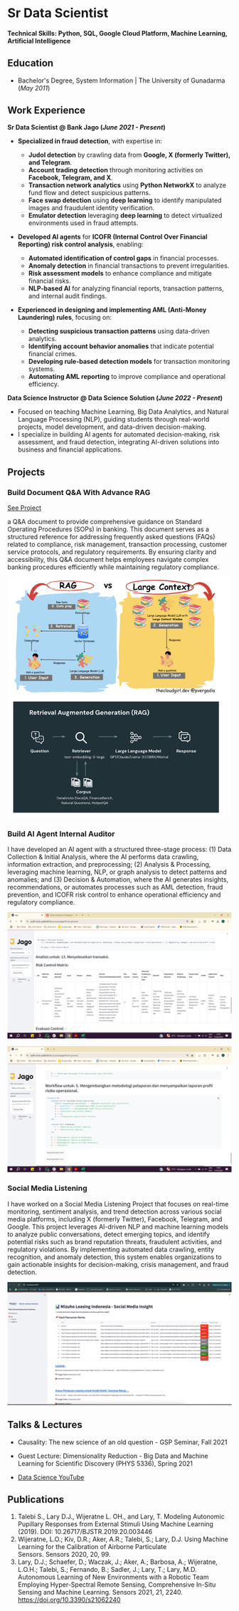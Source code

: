 # Sr Data Scientist

#### Technical Skills: Python, SQL, Google Cloud Platform, Machine Learning, Artificial Intelligence

## Education
- Bachelor's Degree, System Information | The University of Gunadarma (_May 2011_)								       		

## Work Experience
**Sr Data Scientist @ Bank Jago (_June 2021 - Present_)**

- **Specialized in fraud detection**, with expertise in:  
  - **Judol detection** by crawling data from **Google, X (formerly Twitter), and Telegram**.  
  - **Account trading detection** through monitoring activities on **Facebook, Telegram, and X**.  
  - **Transaction network analytics** using **Python NetworkX** to analyze fund flow and detect suspicious patterns.  
  - **Face swap detection** using **deep learning** to identify manipulated images and fraudulent identity verification.  
  - **Emulator detection** leveraging **deep learning** to detect virtualized environments used in fraud attempts.  

- **Developed AI agents** for **ICOFR (Internal Control Over Financial Reporting) risk control analysis**, enabling:  
  - **Automated identification of control gaps** in financial processes.  
  - **Anomaly detection** in financial transactions to prevent irregularities.  
  - **Risk assessment models** to enhance compliance and mitigate financial risks.  
  - **NLP-based AI** for analyzing financial reports, transaction patterns, and internal audit findings.  

- **Experienced in designing and implementing AML (Anti-Money Laundering) rules**, focusing on:  
  - **Detecting suspicious transaction patterns** using data-driven analytics.  
  - **Identifying account behavior anomalies** that indicate potential financial crimes.  
  - **Developing rule-based detection models** for transaction monitoring systems.  
  - **Automating AML reporting** to improve compliance and operational efficiency.  

**Data Science Instructor @ Data Science Solution  (_June 2022 - Present_)**
- Focused on teaching Machine Learning, Big Data Analytics, and Natural Language Processing (NLP), guiding students through real-world projects, model development, and data-driven decision-making.
- I specialize in building AI agents for automated decision-making, risk assessment, and fraud detection, integrating AI-driven solutions into business and financial applications.

## Projects
### Build Document Q&A With Advance RAG
[See Project](https://github.com/r3jen/document_qna_demo)

a Q&A document to provide comprehensive guidance on Standard Operating Procedures (SOPs) in banking. This document serves as a structured reference for addressing frequently asked questions (FAQs) related to compliance, risk management, transaction processing, customer service protocols, and regulatory requirements. By ensuring clarity and accessibility, this Q&A document helps employees navigate complex banking procedures efficiently while maintaining regulatory compliance.

![RAG vs Long Context LLM](/assets/img/rag.png)


### Build AI Agent Internal Auditor

I have developed an AI agent with a structured three-stage process: (1) Data Collection & Initial Analysis, where the AI performs data crawling, information extraction, and preprocessing; (2) Analysis & Processing, leveraging machine learning, NLP, or graph analysis to detect patterns and anomalies; and (3) Decision & Automation, where the AI generates insights, recommendations, or automates processes such as AML detection, fraud prevention, and ICOFR risk control to enhance operational efficiency and regulatory compliance.

![Build Report](/assets/img/icofr_report.png)

![Build Workflow](/assets/img/icofr_report2.png)

### Social Media Listening

I have worked on a Social Media Listening Project that focuses on real-time monitoring, sentiment analysis, and trend detection across various social media platforms, including X (formerly Twitter), Facebook, Telegram, and Google. This project leverages AI-driven NLP and machine learning models to analyze public conversations, detect emerging topics, and identify potential risks such as brand reputation threats, fraudulent activities, and regulatory violations. By implementing automated data crawling, entity recognition, and anomaly detection, this system enables organizations to gain actionable insights for decision-making, crisis management, and fraud detection.

![Dashboard](/assets/img/social_media.png)



## Talks & Lectures
- Causality: The new science of an old question - GSP Seminar, Fall 2021
- Guest Lecture: Dimensionality Reduction - Big Data and Machine Learning for Scientific Discovery (PHYS 5336), Spring 2021

- [Data Science YouTube](https://www.youtube.com/channel/UCa9gErQ9AE5jT2DZLjXBIdA)

## Publications
1. Talebi S., Lary D.J., Wijeratne L. OH., and Lary, T. Modeling Autonomic Pupillary Responses from External Stimuli Using Machine Learning (2019). DOI: 10.26717/BJSTR.2019.20.003446
2. Wijeratne, L.O.; Kiv, D.R.; Aker, A.R.; Talebi, S.; Lary, D.J. Using Machine Learning for the Calibration of Airborne Particulate Sensors. Sensors 2020, 20, 99.
3. Lary, D.J.; Schaefer, D.; Waczak, J.; Aker, A.; Barbosa, A.; Wijeratne, L.O.H.; Talebi, S.; Fernando, B.; Sadler, J.; Lary, T.; Lary, M.D. Autonomous Learning of New Environments with a Robotic Team Employing Hyper-Spectral Remote Sensing, Comprehensive In-Situ Sensing and Machine Learning. Sensors 2021, 21, 2240. https://doi.org/10.3390/s21062240


